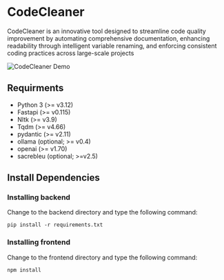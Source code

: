 # CodeCleaner
CodeCleaner is an innovative tool designed to streamline code quality improvement by automating comprehensive documentation, enhancing readability through intelligent variable renaming, and enforcing consistent coding practices across large-scale projects

![CodeCleaner Demo](![Demo](Assets/CodeVideo.mp4)
)

## Requirments
- Python 3 (>= v3.12)
- Fastapi (>= v0.115)
- Nltk (>= v3.9)
- Tqdm (>= v4.66)
- pydantic (>= v2.11)
- ollama (optional; >= v0.4)
- openai (>= v1.70)
- sacrebleu (optional; >=v2.5)

## Install Dependencies

### Installing backend

Change to the backend directory and type the following command:

```
pip install -r requirements.txt
```

### Installing frontend

Change to the frontend directory and type the following command:

```
npm install
```
